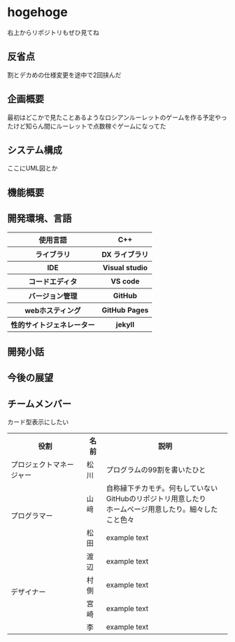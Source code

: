 <!--VScodeで編集した方が楽-->
# hogehoge
右上からリポジトリもぜひ見てね

## 反省点
割とデカめの仕様変更を途中で2回挟んだ
## 企画概要
最初はどこかで見たことあるようなロシアンルーレットのゲームを作る予定やったけど知らん間にルーレットで点数稼ぐゲームになってた
## システム構成
ここにUML図とか
## 機能概要
## 開発環境、言語
<table>
    <tr>
        <th>使用言語</th>
        <th>C++</th>
    </tr>
    <tr>
        <th>ライブラリ</th>
        <th>DX ライブラリ</th>
    </tr>
    <tr>
        <th>IDE</th>
        <th>Visual studio</th>
    </tr>
    <tr>
        <th>コードエディタ</th>
        <th>VS code</th>
    </tr>
    <tr>
        <th>バージョン管理</th>
        <th>GitHub</th>
    </tr>
    <tr>
        <th>webホスティング</th>
        <th>GitHub Pages</th>
    </tr>
    <tr>
        <th>性的サイトジェネレーター</th>
        <th>jekyll</th>
    </tr>    
</table>

## 開発小話

## 今後の展望

## チームメンバー
カード型表示にしたい
<table>
  <tr>
    <th>役割</th>
    <th>名前</th>
    <th>説明</th>
  </tr>
  <tr>
    <td>プロジェクトマネージャー</td>
    <td>松川</td>
    <td>プログラムの99割を書いたひと</td>
  </tr>
  <tr>
    <td rowspan="2">プログラマー</td>
    <td>山﨑</td>
    <td>自称縁下チカモチ。何もしていない<br>GitHubのリポジトリ用意したり<br>ホームページ用意したり。細々したこと色々</td>
  </tr>
  <tr>
    <td>松田</td>
    <td>example text</td>
  </tr>
  <tr>
    <td rowspan="4">デザイナー</td>
    <td>渡辺</td>
    <td>example text</td>
  </tr>
  <tr>
    <td>村側</td>
    <td>example text</td>
  </tr>
  <tr>
    <td>宮崎</td>
    <td>example text</td>
  </tr>
  <tr>
    <td>李</td>
    <td>example text</td>
  </tr>
</table>